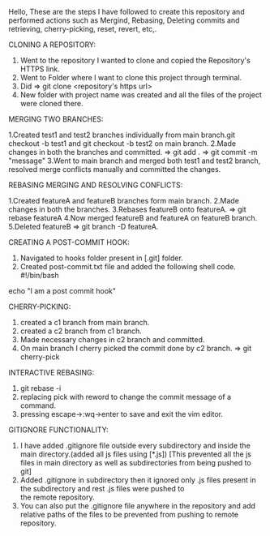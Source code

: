 Hello, These are the steps I have followed to create this repository and performed actions such as Mergind, Rebasing, Deleting commits and retrieving, cherry-picking, reset, revert, etc,.


CLONING A REPOSITORY:

1. Went to the repository I wanted to clone and copied the Repository's HTTPS link.
2. Went to Folder where I want to clone this project through terminal.
3. Did => git clone <repository's https url>
4. New folder with project name was created and all the files of the project were cloned there.


MERGING TWO BRANCHES:

1.Created test1 and test2 branches individually from main branch.git checkout -b test1 and git checkout -b test2 on main branch.
2.Made changes in both the branches and committed. => git add . => git commit -m "message"
3.Went to main branch and merged both test1 and test2 branch, resolved merge conflicts manually and committed the changes.


REBASING MERGING AND RESOLVING CONFLICTS:

1.Created featureA and featureB branches form main branch.
2.Made changes in both the branches.
3.Rebases featureB onto featureA. => git rebase featureA
4.Now merged featureB and featureA on featureB branch.
5.Deleted featureB => git branch -D featureA.


CREATING A POST-COMMIT HOOK:

1. Navigated to hooks folder present in [.git] folder.
2. Created post-commit.txt file and added the following shell code.
#!/bin/bash

echo "I am a post commit hook"


CHERRY-PICKING:

1. created a c1 branch from main branch.
2. created a c2 branch from c1 branch.
3. Made necessary changes in c2 branch and committed.
4. On main branch I cherry picked the commit done by c2 branch. => git cherry-pick <commit-hash of c2>


INTERACTIVE REBASING:

1. git rebase -i <commit-hash> 
2. replacing pick with reword to change the commit message of a command.
3. pressing escape->:wq->enter to save and exit the vim editor.


GITIGNORE FUNCTIONALITY:

1. I have added .gitignore file outside every subdirectory and inside the main directory.(added all js files using [*.js])
   [This prevented all the js files in main directory as well as subdirectories from being pushed to git]
2. Added .gitignore in subdirectory then it ignored only .js files present in the subdirectory and rest .js files were pushed to    
   the  remote repository.
3. You can also put the .gitignore file anywhere in the repository and add relative paths of the files to be prevented from pushing 
   to remote repository.
